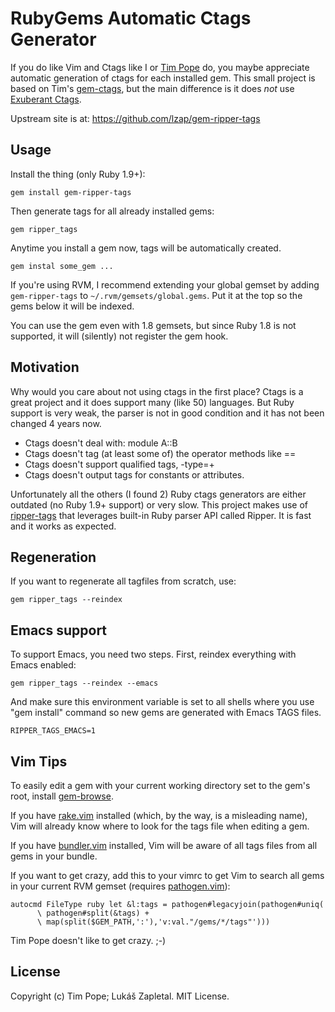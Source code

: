 RubyGems Automatic Ctags Generator
==================================

If you do like Vim and Ctags like I or [Tim Pope][] do, you maybe appreciate
automatic generation of ctags for each installed gem. This small project is
based on Tim's [gem-ctags][], but the main difference is it does *not* use
[Exuberant Ctags][].

Upstream site is at: https://github.com/lzap/gem-ripper-tags

Usage
-----

Install the thing (only Ruby 1.9+):

    gem install gem-ripper-tags

Then generate tags for all already installed gems:

    gem ripper_tags

Anytime you install a gem now, tags will be automatically created.

    gem instal some_gem ...

If you're using RVM, I recommend extending your global gemset by adding
`gem-ripper-tags` to `~/.rvm/gemsets/global.gems`.  Put it at the top so the
gems below it will be indexed.

You can use the gem even with 1.8 gemsets, but since Ruby 1.8 is not
supported, it will (silently) not register the gem hook.

Motivation
----------

Why would you care about not using ctags in the first place? Ctags is a great
project and it does support many (like 50) languages. But Ruby support is very
weak, the parser is not in good condition and it has not been changed 4 years
now.

 * Ctags doesn't deal with: module A::B
 * Ctags doesn't tag (at least some of) the operator methods like ==
 * Ctags doesn't support qualified tags, -type=+
 * Ctags doesn't output tags for constants or attributes.

Unfortunately all the others (I found 2) Ruby ctags generators are either
outdated (no Ruby 1.9+ support) or very slow. This project makes use of
[ripper-tags][] that leverages built-in Ruby parser API called Ripper. It is
fast and it works as expected.

Regeneration
------------

If you want to regenerate all tagfiles from scratch, use:
    
    gem ripper_tags --reindex

Emacs support
-------------

To support Emacs, you need two steps. First, reindex everything with Emacs
enabled:

    gem ripper_tags --reindex --emacs

And make sure this environment variable is set to all shells where you use
"gem install" command so new gems are generated with Emacs TAGS files.

    RIPPER_TAGS_EMACS=1

Vim Tips
--------

To easily edit a gem with your current working directory set to the
gem's root, install [gem-browse][].

If you have [rake.vim][] installed (which, by the way, is a misleading
name), Vim will already know where to look for the tags file when
editing a gem.

If you have [bundler.vim][] installed, Vim will be aware of all tags
files from all gems in your bundle.

If you want to get crazy, add this to your vimrc to get Vim to search
all gems in your current RVM gemset (requires [pathogen.vim][]):

    autocmd FileType ruby let &l:tags = pathogen#legacyjoin(pathogen#uniq(
          \ pathogen#split(&tags) +
          \ map(split($GEM_PATH,':'),'v:val."/gems/*/tags"')))

Tim Pope doesn't like to get crazy. ;-)

License
-------

Copyright (c) Tim Pope; Lukáš Zapletal. MIT License.

[Tim Pope]: http://tpo.pe/
[Exuberant Ctags]: http://ctags.sourceforge.net/
[gem-ctags]: https://github.com/tpope/gem-ctags
[gem-browse]: https://github.com/tpope/gem-browse
[bundler.vim]: https://github.com/tpope/vim-bundler
[pathogen.vim]: https://github.com/tpope/vim-pathogen
[rake.vim]: https://github.com/tpope/vim-rake
[ripper-tags]: https://github.com/tmm1/ripper-tags
